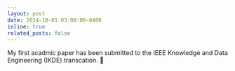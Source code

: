 ```yaml
---
layout: post
date: 2024-10-01 03:00:00-0400
inline: true
related_posts: false
---
```


My first acadmic paper has been submitted to the IEEE Knowledge and Data Engineering (IKDE) transcation. 🎷
